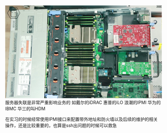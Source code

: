 ![image-20241027465714.png](00_sync/00%E7%BD%91%E7%BB%9C/%E6%9C%8D%E5%8A%A1%E5%99%A8%E5%BF%85%E9%A1%BB%E6%9C%89%E7%9A%84%E5%B8%A6%E5%A4%96%E5%8F%A3ipmi%E7%AD%89/%E6%9C%8D%E5%8A%A1%E5%99%A8%E5%BF%85%E9%A1%BB%E6%9C%89%E7%9A%84%E5%B8%A6%E5%A4%96%E5%8F%A3ipmi%E7%AD%89/image-20241027465714.png)
服务器失联是非常严重影响业务的
如戴尔的iDRAC 惠普的iLO 浪潮的IPMI 华为的IBMC 华三的叫HDM

在实习的时候经常使用IPMI接口来配置带外地址和防火墙以及后续的维护的相关操作，还是比较重要的，也算是ssh出问题的时候可以救急